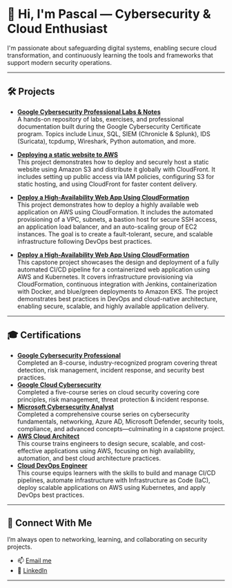 # 👋 Hi, I'm Pascal — Cybersecurity & Cloud Enthusiast

I'm passionate about safeguarding digital systems, enabling secure cloud transformation, and continuously learning the tools and frameworks that support modern security operations.

---

## 🛠️ Projects

- **[Google Cybersecurity Professional Labs & Notes](https://github.com/Pascal831/Cybersecurity-Foundation/blob/main/README.md)**  
  A hands-on repository of labs, exercises, and professional documentation built during the Google Cybersecurity Certificate program. Topics include Linux, SQL, SIEM (Chronicle & Splunk), IDS (Suricata), tcpdump, Wireshark, Python automation, and more.

- **[Deploying a static website to AWS](https://github.com/Pascal831/Cybersecurity-Foundation/blob/main/README.md)**  
  This project demonstrates how to deploy and securely host a static website using Amazon S3 and distribute it globally with CloudFront. It includes setting up public access via IAM policies, configuring S3 for static hosting, and using CloudFront for faster content delivery. 

- **[Deploy a High-Availability Web App Using CloudFormation](https://github.com/Pascal831/Deploy-a-High-Availability-Web-App-using-CloudFormation/blob/main/README.md)**  
  This project demonstrates how to deploy a highly available web application on AWS using CloudFormation. It includes the automated provisioning of a VPC, subnets, a bastion host for secure SSH access, an application load balancer, and an auto-scaling group of EC2 instances. The goal is to create a fault-tolerant, secure, and scalable infrastructure following DevOps best practices.

- **[Deploy a High-Availability Web App Using CloudFormation](https://github.com/Pascal831/Operationalize-A-ML-Microservice-API/blob/main/README.md)**  
 This capstone project showcases the design and deployment of a fully automated CI/CD pipeline for a containerized web application using AWS and Kubernetes. It covers infrastructure provisioning via CloudFormation, continuous integration with Jenkins, containerization with Docker, and blue/green deployments to Amazon EKS. The project demonstrates best practices in DevOps and cloud-native architecture, enabling secure, scalable, and highly available application delivery.
---

## 🎓 Certifications

- **[Google Cybersecurity Professional](https://www.coursera.org/account/accomplishments/professional-cert/3JN2Y7BCJNTR)**  
  Completed an 8-course, industry-recognized program covering threat detection, risk management, incident response, and security best practices.
- **[Google Cloud Cybersecurity](https://www.coursera.org/account/accomplishments/professional-cert/N4D9HF8XOZUT)**  
  Completed a five-course series on cloud security covering core principles, risk management, threat protection & incident response.
- **[Microsoft Cybersecurity Analyst](https://www.coursera.org/account/accomplishments/professional-cert/5VQLARK035FE)**  
  Completed a comprehensive course series on cybersecurity fundamentals, networking, Azure AD, Microsoft Defender, security tools, compliance, and advanced concepts—culminating in a capstone project.
- **[AWS Cloud Architect](https://www.udacity.com/certificate/e/619b8468-98aa-11ea-a4b0-0bfa7a4016ae)**  
  This course trains engineers to design secure, scalable, and cost-effective applications using AWS, focusing on high availability, automation, and best cloud architecture practices.
- **[Cloud DevOps Engineer](https://www.udacity.com/certificate/e/90567bc0-6d33-11ea-a387-0329ec52e709)**  
   This course equips learners with the skills to build and manage CI/CD pipelines, automate infrastructure with Infrastructure as Code (IaC), deploy scalable applications on AWS using Kubernetes, and apply DevOps best practices.

---

## 🤝 Connect With Me

I’m always open to networking, learning, and collaborating on security projects.

- 📫 [Email me](pegbenda1@gmail.com)
- 💼 [LinkedIn](https://www.linkedin.com/in/pascalegbenda/)

---

<!-- Optional: Add fun facts or your tech stack here -->
<!--
**Pascal831/Pascal831** is a ✨ special ✨ repository because its `README.md` appears on your GitHub profile.

🔭 I’m currently working on cloud security projects  
🌱 I’m currently learning Azure security and MITRE ATT&CK  
💬 Ask me about cybersecurity frameworks, GRC, and detection tools  
⚡ Fun fact: I enjoy simplifying complex security concepts into visuals!
-->
